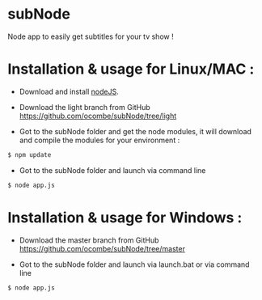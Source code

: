 subNode
=======

Node app to easily get subtitles for your tv show !


# Installation & usage for Linux/MAC :

- Download and install [nodeJS](http://nodejs.org/download/).

- Download the light branch from GitHub https://github.com/ocombe/subNode/tree/light

- Got to the subNode folder and get the node modules, it will download and compile the modules for your environment :
```bash
$ npm update
```

- Got to the subNode folder and launch via command line
```bash
$ node app.js
```

# Installation & usage for Windows :
- Download the master branch from GitHub https://github.com/ocombe/subNode/tree/master

- Got to the subNode folder and launch via launch.bat or via command line
```bash
$ node app.js
```